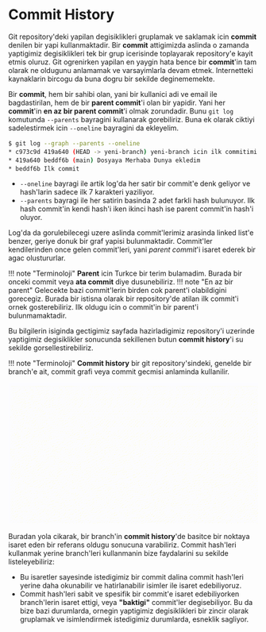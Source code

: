 # Commit History

Git repository'deki yapilan degisiklikleri gruplamak ve saklamak icin **commit** denilen bir yapi kullanmaktadir. Bir **commit** attigimizda aslinda o zamanda yaptigimiz degisiklikleri tek bir grup icerisinde toplayarak repository'e kayit etmis oluruz. Git ogrenirken yapilan en yaygin hata bence bir **commit**'in tam olarak ne oldugunu anlamamak ve varsayimlarla devam etmek. Internetteki kaynaklarin bircogu da buna dogru bir sekilde deginememekte.

Bir **commit**, hem bir sahibi olan, yani bir kullanici adi ve email ile bagdastirilan, hem de bir **parent commit**'i olan bir yapidir. Yani her **commit**'in **en az bir parent commit**'i olmak zorundadir. Bunu `git log` komutunda `--parents` bayragini kullanarak gorebiliriz. Buna ek olarak ciktiyi sadelestirmek icin `--oneline` bayragini da ekleyelim.

```bash
$ git log --graph --parents --oneline
* c973c9d 419a640 (HEAD -> yeni-branch) yeni-branch icin ilk commitimi atiyorum
* 419a640 beddf6b (main) Dosyaya Merhaba Dunya ekledim
* beddf6b Ilk commit
```

- `--oneline` bayragi ile artik log'da her satir bir commit'e denk geliyor ve hash'larin sadece ilk 7 karakteri yaziliyor.
- `--parents` bayragi ile her satirin basinda 2 adet farkli hash bulunuyor. Ilk hash commit'in kendi hash'i iken ikinci hash ise parent commit'in hash'i oluyor.

Log'da da gorulebilecegi uzere aslinda commit'lerimiz arasinda linked list'e benzer, geriye donuk bir graf yapisi bulunmaktadir. Commit'ler kendilerinden once gelen commit'leri, yani *parent commit*'i isaret ederek bir agac olustururlar.

!!! note "Terminoloji"
    **Parent** icin Turkce bir terim bulamadim. Burada bir onceki commit veya **ata commit** diye dusunebiliriz.
!!! note "En az bir parent"
    Gelecekte bazi commit'lerin birden cok parent'i olabildigini gorecegiz. Burada bir istisna olarak bir repository'de atilan ilk commit'i ornek gosterebiliriz. Ilk oldugu icin o commit'in bir parent'i bulunmamaktadir.

Bu bilgilerin isiginda gectigimiz sayfada hazirladigimiz repository'i uzerinde yaptigimiz degisiklikler sonucunda sekillenen butun **commit history**'i su sekilde gorsellestirebiliriz.

!!! note "Terminoloji"
    **Commit history** bir git repository'sindeki, genelde bir branch'e ait, commit grafi veya commit gecmisi anlaminda kullanilir.

![image info](./images/commit-history-1.gif)

Buradan yola cikarak, bir branch'in **commit history**'de basitce bir noktaya isaret eden bir referans oldugu sonucuna varabiliriz. Commit hash'leri kullanmak yerine branch'leri kullanmanin bize faydalarini su sekilde listeleyebiliriz:

- Bu isaretler sayesinde istedigimiz bir commit dalina commit hash'leri yerine daha okunabilir ve hatirlanabilir isimler ile isaret edebiliyoruz.
- Commit hash'leri sabit ve spesifik bir commit'e isaret edebiliyorken branch'lerin isaret ettigi, veya **"baktigi"** commit'ler degisebiliyor. Bu da bize bazi durumlarda, ornegin yaptigimiz degisiklikleri bir zincir olarak gruplamak ve isimlendirmek istedigimiz durumlarda, esneklik sagliyor.